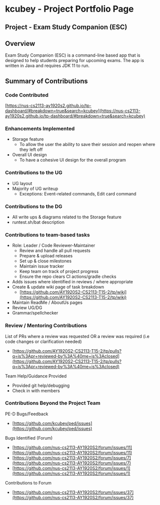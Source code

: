 # kcubey - Project Portfolio Page

## Project - Exam Study Companion (ESC)

## Overview
Exam Study Companion (ESC) is a command-line based app that is designed to help students preparing for upcoming exams. The app is written in Java and requires JDK 11 to run.

## Summary of Contributions
### Code Contributed
[https://nus-cs2113-ay1920s2.github.io/tp-dashboard/#breakdown=true&search=kcubey](https://nus-cs2113-ay1920s2.github.io/tp-dashboard/#breakdown=true&search=kcubey)

### Enhancements Implemented
* Storage feature
  * To allow the user the ability to save their session and reopen where they left off
* Overall UI design
  * To have a cohesive UI design for the overall program
 
### Contributions to the UG
* UG layout
* Majority of UG writeup 
  * Exceptions: Event-related commands, Edit card command

### Contributions to the DG
* All write ups & diagrams related to the Storage feature
* runtest.sh/bat description

### Contributions to team-based tasks
* Role: Leader / Code Reviewer-Maintainer
  * Review and handle all pull requests
  * Prepare & upload releases
  * Set up & close milestones
  * Maintain issue tracker
  * Keep team on track of project progress
  * Ensure the repo clears CI actions/gradle checks
* Adds issues where identified in reviews / where appropriate
* Create & update wiki page of task breakdown
  * [https://github.com/AY1920S2-CS2113-T15-2/tp/wiki](https://github.com/AY1920S2-CS2113-T15-2/tp/wiki)
* Maintain ReadMe / AboutUs pages
* Review UG/DG
* Grammar/spellchecker

### Review / Mentoring Contributions
List of PRs where a review was requested OR a review was required (i.e code changes or clarification needed)
* [https://github.com/AY1920S2-CS2113-T15-2/tp/pulls?q=is%3Apr+reviewed-by%3A%40me+is%3Aclosed](https://github.com/AY1920S2-CS2113-T15-2/tp/pulls?q=is%3Apr+reviewed-by%3A%40me+is%3Aclosed)

Team Help/Guidance Provided
* Provided git help/debugging
* Check in with members

### Contributions Beyond the Project Team
PE-D Bugs/Feedback
* [https://github.com/kcubey/ped/issues](https://github.com/kcubey/ped/issues)

Bugs Identified (Forum)
* [https://github.com/nus-cs2113-AY1920S2/forum/issues/11](https://github.com/nus-cs2113-AY1920S2/forum/issues/11)
* [https://github.com/nus-cs2113-AY1920S2/forum/issues/7](https://github.com/nus-cs2113-AY1920S2/forum/issues/7)
* [https://github.com/nus-cs2113-AY1920S2/forum/issues/1](https://github.com/nus-cs2113-AY1920S2/forum/issues/1)

Contributions to Forum
* [https://github.com/nus-cs2113-AY1920S2/forum/issues/37](https://github.com/nus-cs2113-AY1920S2/forum/issues/37)
